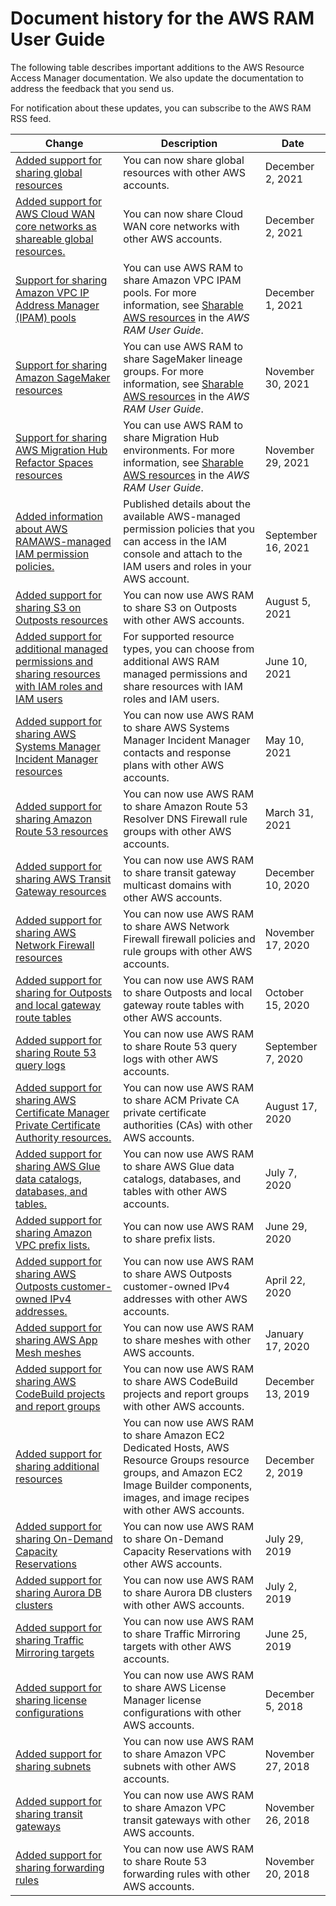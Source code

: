 # Document history for the AWS RAM User Guide<a name="doc-history"></a>

The following table describes important additions to the AWS Resource Access Manager documentation\. We also update the documentation to address the feedback that you send us\.

For notification about these updates, you can subscribe to the AWS RAM RSS feed\.

| Change | Description | Date | 
| --- |--- |--- |
| [Added support for sharing global resources](https://docs.aws.amazon.com/ramug/globalshares/working-with-regional-vs-global.html) | You can now share global resources with other AWS accounts\. | December 2, 2021 | 
| [Added support for AWS Cloud WAN core networks as shareable global resources\.](https://docs.aws.amazon.com/ram/latest/userguide/shareable.html#shareable-globalwan) | You can now share Cloud WAN core networks with other AWS accounts\. | December 2, 2021 | 
| [Support for sharing Amazon VPC IP Address Manager \(IPAM\) pools](#doc-history) | You can use AWS RAM to share Amazon VPC IPAM pools\. For more information, see [Sharable AWS resources](https://docs.aws.amazon.com/ram/latest/userguide/shareable.html#shareable-vpc) in the *AWS RAM User Guide*\. | December 1, 2021 | 
| [Support for sharing Amazon SageMaker resources](#doc-history) | You can use AWS RAM to share SageMaker lineage groups\. For more information, see [Sharable AWS resources](https://docs.aws.amazon.com/ram/latest/userguide/shareable.html#shareable-sagemaker) in the *AWS RAM User Guide*\. | November 30, 2021 | 
| [Support for sharing AWS Migration Hub Refactor Spaces resources](#doc-history) | You can use AWS RAM to share Migration Hub environments\. For more information, see [Sharable AWS resources](https://docs.aws.amazon.com/ram/latest/userguide/shareable.html#shareable-mhb) in the *AWS RAM User Guide*\. | November 29, 2021 | 
| [Added information about AWS RAMAWS\-managed IAM permission policies\.](https://docs.aws.amazon.com/ram/latest/userguide/security-iam-managed-policies.html) | Published details about the available AWS\-managed permission policies that you can access in the IAM console and attach to the IAM users and roles in your AWS account\. | September 16, 2021 | 
| [Added support for sharing S3 on Outposts resources](https://docs.aws.amazon.com/ram/latest/userguide/shareable.html#shareable-s3outposts) | You can now use AWS RAM to share S3 on Outposts with other AWS accounts\. | August 5, 2021 | 
| [Added support for additional managed permissions and sharing resources with IAM roles and IAM users](https://docs.aws.amazon.com/ram/latest/userguide/security-ram-permissions.html) | For supported resource types, you can choose from additional AWS RAM managed permissions and share resources with IAM roles and IAM users\. | June 10, 2021 | 
| [Added support for sharing AWS Systems Manager Incident Manager resources](https://docs.aws.amazon.com/ram/latest/userguide/shareable.html#shareable-incidentmgr) | You can now use AWS RAM to share AWS Systems Manager Incident Manager contacts and response plans with other AWS accounts\. | May 10, 2021 | 
| [Added support for sharing Amazon Route 53 resources](https://docs.aws.amazon.com/ram/latest/userguide/shareable.html#shareable-r53) | You can now use AWS RAM to share Amazon Route 53 Resolver DNS Firewall rule groups with other AWS accounts\. | March 31, 2021 | 
| [Added support for sharing AWS Transit Gateway resources](https://docs.aws.amazon.com/ram/latest/userguide/shareable.html#shareable-vpc) | You can now use AWS RAM to share transit gateway multicast domains with other AWS accounts\. | December 10, 2020 | 
| [Added support for sharing AWS Network Firewall resources](https://docs.aws.amazon.com/ram/latest/userguide/shareable.html#shareable-network-firewall) | You can now use AWS RAM to share AWS Network Firewall firewall policies and rule groups with other AWS accounts\. | November 17, 2020 | 
| [Added support for sharing for Outposts and local gateway route tables](https://docs.aws.amazon.com/ram/latest/userguide/shareable.html#shareable-out) | You can now use AWS RAM to share Outposts and local gateway route tables with other AWS accounts\. | October 15, 2020 | 
| [Added support for sharing Route 53 query logs](https://docs.aws.amazon.com/ram/latest/userguide/shareable.html#shareable-r53) | You can now use AWS RAM to share Route 53 query logs with other AWS accounts\. | September 7, 2020 | 
| [Added support for sharing AWS Certificate Manager Private Certificate Authority resources\.](https://docs.aws.amazon.com/ram/latest/userguide/shareable.html#shareable-pca) | You can now use AWS RAM to share ACM Private CA private certificate authorities \(CAs\) with other AWS accounts\. | August 17, 2020 | 
| [Added support for sharing AWS Glue data catalogs, databases, and tables\.](https://docs.aws.amazon.com/ram/latest/userguide/shareable.html#shareable-glue) | You can now use AWS RAM to share AWS Glue data catalogs, databases, and tables with other AWS accounts\. | July 7, 2020 | 
| [Added support for sharing Amazon VPC prefix lists\.](https://docs.aws.amazon.com/ram/latest/userguide/shareable.html#shareable-vpc) | You can now use AWS RAM to share prefix lists\. | June 29, 2020 | 
| [Added support for sharing AWS Outposts customer\-owned IPv4 addresses\.](https://docs.aws.amazon.com/ram/latest/userguide/shareable.html#shareable-vpc) | You can now use AWS RAM to share AWS Outposts customer\-owned IPv4 addresses with other AWS accounts\. | April 22, 2020 | 
| [Added support for sharing AWS App Mesh meshes](https://docs.aws.amazon.com/ram/latest/userguide/shareable.html#shareable-appmesh) | You can now use AWS RAM to share meshes with other AWS accounts\. | January 17, 2020 | 
| [Added support for sharing AWS CodeBuild projects and report groups](https://docs.aws.amazon.com/ram/latest/userguide/shareable.html#shareable-codebuild) | You can now use AWS RAM to share AWS CodeBuild projects and report groups with other AWS accounts\. | December 13, 2019 | 
| [Added support for sharing additional resources](https://docs.aws.amazon.com/ram/latest/userguide/shareable.html#shareable-ec2) | You can now use AWS RAM to share Amazon EC2 Dedicated Hosts, AWS Resource Groups resource groups, and Amazon EC2 Image Builder components, images, and image recipes with other AWS accounts\. | December 2, 2019 | 
| [Added support for sharing On\-Demand Capacity Reservations](https://docs.aws.amazon.com/ram/latest/userguide/shareable.html#shareable-ec2) | You can now use AWS RAM to share On\-Demand Capacity Reservations with other AWS accounts\. | July 29, 2019 | 
| [Added support for sharing Aurora DB clusters](https://docs.aws.amazon.com/ram/latest/userguide/shareable.html#shareable-aur) | You can now use AWS RAM to share Aurora DB clusters with other AWS accounts\. | July 2, 2019 | 
| [Added support for sharing Traffic Mirroring targets](https://docs.aws.amazon.com/ram/latest/userguide/shareable.html#shareable-vpc) | You can now use AWS RAM to share Traffic Mirroring targets with other AWS accounts\. | June 25, 2019 | 
| [Added support for sharing license configurations](https://docs.aws.amazon.com/ram/latest/userguide/shareable.html#shareable-byol) | You can now use AWS RAM to share AWS License Manager license configurations with other AWS accounts\. | December 5, 2018 | 
| [Added support for sharing subnets](https://docs.aws.amazon.com/ram/latest/userguide/shareable.html#shareable-vpc) | You can now use AWS RAM to share Amazon VPC subnets with other AWS accounts\. | November 27, 2018 | 
| [Added support for sharing transit gateways](https://docs.aws.amazon.com/ram/latest/userguide/shareable.html#shareable-vpc) | You can now use AWS RAM to share Amazon VPC transit gateways with other AWS accounts\. | November 26, 2018 | 
| [Added support for sharing forwarding rules](https://docs.aws.amazon.com/ram/latest/userguide/shareable.html#shareable-r53) | You can now use AWS RAM to share Route 53 forwarding rules with other AWS accounts\. | November 20, 2018 | 